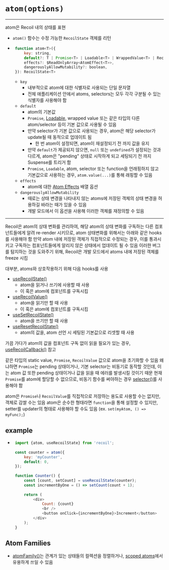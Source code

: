 # `atom(options)`

---
atom은 Recoil 내의 상태를 표현
- `atom()` 함수는 수정 가능한 `RecoilState` 객체를 리턴
- ```javascript
   function atom<T>({
       key: string,
       default?: T | Promise<T> | Loadable<T> | WrappedValue<T> | RecoilValue<T>,
       effects?: $ReadOnlyArray<AtomEffect<T>>,
       dangerouslyAllowMutability?: boolean,
   }): RecoilState<T>
   ```
    - `key`
        - 내부적으로 atom에 대한 식별자로 사용되는 단일 문자열
        - 전체 애플리케이션 안에서 atoms, selectors는 모두 각각 구분될 수 있는 식별자를 사용해야 함
    - `default`
        - atom의 기본값
        - `Promise`, [Loadable](Loadable.md), wrapped value 또는 같은 타입의 다른 atom/selector 등이 기본 값으로 사용될 수 있음
        - 만약 selector가 기본 값으로 사용되는 경우, atom은 해당 selector가 update될 때 동적으로 업데이트 됨
            - 한 번 atom이 설정되면, atom이 재설정되기 전 까지 값을 유지
        - 만약 `default`가 제공되지 않으면, `null` 또는 `undefined`가 설정되는 것과 다르게, atom은 "pending" 상태로 시작하게 되고 세팅되기 전 까지 Suspense를 트리거 함
        - `Promise`, `Loadable`, atom, selector 또는 function을 언래핑하지 않고 기본값으로 사용하는 경우, `atom.value(...)`를 통해 래핑할 수 있음
    - `effects`
        - atom에 대한 [Atom Effects](#atom-effects) 배열 옵션
    - `dangerouslyAllowMutability `
        - 때로는 상태 변경을 나타내지 않는 atoms에 저장된 객체의 상태 변경을 허용하길 바라는 때가 있을 수 있음
        - 개발 모드에서 이 옵션을 사용해 이러한 객체를 재정의할 수 있음
---
Recoil은 atom의 상태 변화를 관리하여, 해당 atom의 상태 변화를 구독하는 다른 컴포넌트들에게 알려 re-render 시키므로, atom 상태변화를 위해서는 아래와 같은 hooks를 사용해야 함
만약 atom 내에 저장된 객체가 직접적으로 수정되는 경우, 이를 통과시키고 구독하는 컴포넌트들에게 알리지 않은 상태에서 업데이트 될 수 있음
이러한 버그를 탐지하는 것을 도와주기 위해, Recoil은 개발 모드에서 atoms 내에 저장된 객체를 freeze 시킴

대부분, atoms와 상호작용하기 위해 다음 hooks를 사용
- [useRecoilState()](useRecoilState.md)
    - atom을 읽거나 쓰기에 사용할 때 사용
    - 이 훅은 atom에 컴포넌트를 구독시킴
- [useRecoilValue()](useRecoilValue.md)
    - atom을 읽기만 할 때 사용
    - 이 훅은 atom에 컴포넌트를 구독시킴
- [useSetRecoilState()](useSetRecoilState.md)
    - atom을 쓰기만 할 때 사용
- [useResetRecoilState()](useResetRecoilState.md)
    - atom의 값을, atom 선언 시 세팅된 기본값으로 리셋할 때 사용

가끔 가다가 atom의 값을 컴포넌트 구독 없이 읽을 필요가 있는 경우, [useRecoilCallback()](../useRecoilCallback.md) 참고

같은 타입의 static value, `Promise`, `RecoilValue` 값으로 atom을 초기화할 수 있음
왜냐하면 `Promise`는 pending 상태이거나, 기본 selector는 비동기로 동작할 것인데, 이는 atom 값 또한 pending 상태이거나 값을 읽을 때 에러를 발생시킬 것이기 때문
현재 `Promise`를 atom에 할당할 수 없으므로, 비동기 함수를 써야하는 경우 [selector()](selector.md)를 사용해야 함

atom은 `Promise`나 `RecoilValue`를 직접적으로 저장하는 용도로 사용할 수는 없지만, 객체로 감쌀 수는 있음
atom은 순수한 형태라면 `function`을 통해 설정할 수 있지만, setter를 updater의 형태로 사용해야 할 수도 있음 (ex. `set(myAtom, () => myFunc);`)

## example
- ```javascript
   import {atom, useRecoilState} from 'recoil';
   
   const counter = atom({
       key: 'myCounter',
       default: 0,
   });
   
   function Counter() {
       const [count, setCount] = useRecoilState(counter);
       const incrementByOne = () => setCount(count + 1);
   
       return (
           <div>
               Count: {count}
               <br />
               <button onClick={incrementByOne}>Increment</button>
           </div>
       );
   }
   ```

## Atom Families
- [atomFamily()](../utils/atomFamily.md)는 관계가 있는 상태들의 컬렉션을 정렬하거나, [scoped atoms](../utils/atomFamily.md#scoped-atoms)에서 유용하게 쓰일 수 있음